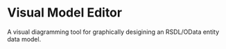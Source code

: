 # Visual Model Editor

A visual diagramming tool for graphically desigining an RSDL/OData entity data model.